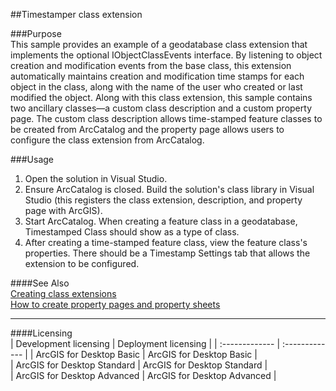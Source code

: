 ##Timestamper class extension

###Purpose  
This sample provides an example of a geodatabase class extension that implements the optional IObjectClassEvents interface. By listening to object creation and modification events from the base class, this extension automatically maintains creation and modification time stamps for each object in the class, along with the name of the user who created or last modified the object. Along with this class extension, this sample contains two ancillary classes—a custom class description and a custom property page. The custom class description allows time-stamped feature classes to be created from ArcCatalog and the property page allows users to configure the class extension from ArcCatalog.  


###Usage
1. Open the solution in Visual Studio.  
1. Ensure ArcCatalog is closed. Build the solution's class library in Visual Studio (this registers the class extension, description, and property page with ArcGIS).  
1. Start ArcCatalog. When creating a feature class in a geodatabase, Timestamped Class should show as a type of class.  
1. After creating a time-stamped feature class, view the feature class's properties. There should be a Timestamp Settings tab that allows the extension to be configured.  







####See Also  
[Creating class extensions](http://desktopdev.arcgis.com/search/?q=Creating%20class%20extensions&p=0&language=en&product=arcobjects-sdk-dotnet&version=&n=15&collection=help)  
[How to create property pages and property sheets](http://desktopdev.arcgis.com/search/?q=How%20to%20create%20property%20pages%20and%20property%20sheets&p=0&language=en&product=arcobjects-sdk-dotnet&version=&n=15&collection=help)  


---------------------------------

####Licensing  
| Development licensing | Deployment licensing | 
| :------------- | :------------- | 
| ArcGIS for Desktop Basic | ArcGIS for Desktop Basic |  
| ArcGIS for Desktop Standard | ArcGIS for Desktop Standard |  
| ArcGIS for Desktop Advanced | ArcGIS for Desktop Advanced |  


